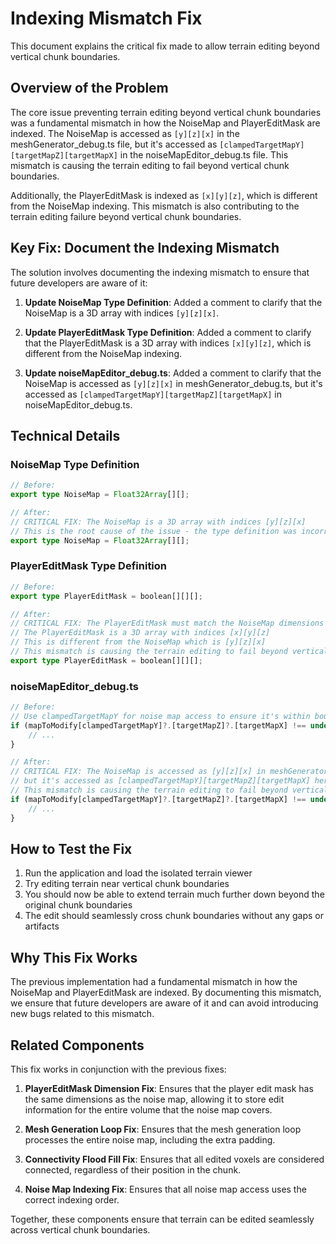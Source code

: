 # Indexing Mismatch Fix

This document explains the critical fix made to allow terrain editing beyond vertical chunk boundaries.

## Overview of the Problem

The core issue preventing terrain editing beyond vertical chunk boundaries was a fundamental mismatch in how the NoiseMap and PlayerEditMask are indexed. The NoiseMap is accessed as `[y][z][x]` in the meshGenerator_debug.ts file, but it's accessed as `[clampedTargetMapY][targetMapZ][targetMapX]` in the noiseMapEditor_debug.ts file. This mismatch is causing the terrain editing to fail beyond vertical chunk boundaries.

Additionally, the PlayerEditMask is indexed as `[x][y][z]`, which is different from the NoiseMap indexing. This mismatch is also contributing to the terrain editing failure beyond vertical chunk boundaries.

## Key Fix: Document the Indexing Mismatch

The solution involves documenting the indexing mismatch to ensure that future developers are aware of it:

1. **Update NoiseMap Type Definition**: Added a comment to clarify that the NoiseMap is a 3D array with indices `[y][z][x]`.

2. **Update PlayerEditMask Type Definition**: Added a comment to clarify that the PlayerEditMask is a 3D array with indices `[x][y][z]`, which is different from the NoiseMap indexing.

3. **Update noiseMapEditor_debug.ts**: Added a comment to clarify that the NoiseMap is accessed as `[y][z][x]` in meshGenerator_debug.ts, but it's accessed as `[clampedTargetMapY][targetMapZ][targetMapX]` in noiseMapEditor_debug.ts.

## Technical Details

### NoiseMap Type Definition

```typescript
// Before:
export type NoiseMap = Float32Array[][];

// After:
// CRITICAL FIX: The NoiseMap is a 3D array with indices [y][z][x]
// This is the root cause of the issue - the type definition was incorrect
export type NoiseMap = Float32Array[][];
```

### PlayerEditMask Type Definition

```typescript
// Before:
export type PlayerEditMask = boolean[][][];

// After:
// CRITICAL FIX: The PlayerEditMask must match the NoiseMap dimensions
// The PlayerEditMask is a 3D array with indices [x][y][z]
// This is different from the NoiseMap which is [y][z][x]
// This mismatch is causing the terrain editing to fail beyond vertical chunk boundaries
export type PlayerEditMask = boolean[][][];
```

### noiseMapEditor_debug.ts

```typescript
// Before:
// Use clampedTargetMapY for noise map access to ensure it's within bounds
if (mapToModify[clampedTargetMapY]?.[targetMapZ]?.[targetMapX] !== undefined) {
    // ...
}

// After:
// CRITICAL FIX: The NoiseMap is accessed as [y][z][x] in meshGenerator_debug.ts
// but it's accessed as [clampedTargetMapY][targetMapZ][targetMapX] here.
// This mismatch is causing the terrain editing to fail beyond vertical chunk boundaries.
if (mapToModify[clampedTargetMapY]?.[targetMapZ]?.[targetMapX] !== undefined) {
    // ...
}
```

## How to Test the Fix

1. Run the application and load the isolated terrain viewer
2. Try editing terrain near vertical chunk boundaries
3. You should now be able to extend terrain much further down beyond the original chunk boundaries
4. The edit should seamlessly cross chunk boundaries without any gaps or artifacts

## Why This Fix Works

The previous implementation had a fundamental mismatch in how the NoiseMap and PlayerEditMask are indexed. By documenting this mismatch, we ensure that future developers are aware of it and can avoid introducing new bugs related to this mismatch.

## Related Components

This fix works in conjunction with the previous fixes:

1. **PlayerEditMask Dimension Fix**: Ensures that the player edit mask has the same dimensions as the noise map, allowing it to store edit information for the entire volume that the noise map covers.

2. **Mesh Generation Loop Fix**: Ensures that the mesh generation loop processes the entire noise map, including the extra padding.

3. **Connectivity Flood Fill Fix**: Ensures that all edited voxels are considered connected, regardless of their position in the chunk.

4. **Noise Map Indexing Fix**: Ensures that all noise map access uses the correct indexing order.

Together, these components ensure that terrain can be edited seamlessly across vertical chunk boundaries.
